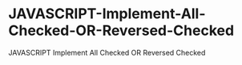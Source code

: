 # JAVASCRIPT-Implement-All-Checked-OR-Reversed-Checked
JAVASCRIPT Implement All Checked OR Reversed Checked
